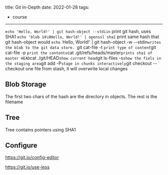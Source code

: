 title: Git In-Depth 
date: 2022-01-28
tags:
- course 
---

`echo 'Hello, World!' | git hash-object --stdiin` print git hash, uses SHA1
`echo 'blob 14\0Hello, World!' | openssl sha1` print same hash that git hash-object would
`echo `Hello, World!' | git hash-object -w --stdin` writes the blob to the git data store. 
`git cat-file -t <sha>` print type of content
`git cat-file -p <sha>` print the contents
`cat .git/refs/heads/master` prints sha1 of master HEAD
`cat ./git/HEAD` show current head
`git ls-files -s` show the fiels in the staging area
`git add -P` stage in chunks interactively
`git checkout <stash name> -- <filename>` checkout one file from stash, it will overwrite local changes


## Blob Storage

The first two chars of the hash are the directory in objects.
The rest is the filename

## Tree

Tree contains pointers using SHA1

## Configure

https://git.io/config-editor

https://git.io/use-less


